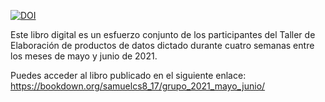 
[![DOI](https://zenodo.org/badge/386464729.svg)](https://zenodo.org/badge/latestdoi/386464729)

Este libro digital es un esfuerzo conjunto de los participantes del Taller de Elaboración de productos de datos dictado durante cuatro semanas entre los meses de mayo y junio de 2021. 

Puedes acceder al libro publicado en el siguiente enlace: <https://bookdown.org/samuelcs8_17/grupo_2021_mayo_junio/>
